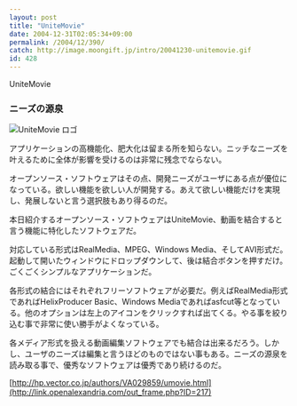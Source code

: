 ```yaml
---
layout: post
title: "UniteMovie"
date: 2004-12-31T02:05:34+09:00
permalink: /2004/12/390/
catch: http://image.moongift.jp/intro/20041230-unitemovie.gif
id: 428
---
```

UniteMovie  
<!--more-->

### ニーズの源泉
  

![UniteMovie ロゴ](http://image.moongift.jp/intro/20041230-unitemovie.gif "UniteMovie ロゴ")

  

アプリケーションの高機能化、肥大化は留まる所を知らない。ニッチなニーズを叶えるために全体が影響を受けるのは非常に残念でならない。

  

オープンソース・ソフトウェアはその点、開発ニーズがユーザにある点が優位になっている。欲しい機能を欲しい人が開発する。あえて欲しい機能だけを実現し、発展しないと言う選択肢もあり得るのだ。

  

本日紹介するオープンソース・ソフトウェアはUniteMovie、動画を結合すると言う機能に特化したソフトウェアだ。

  

対応している形式はRealMedia、MPEG、Windows Media、そしてAVI形式だ。起動して開いたウィンドウにドロップダウンして、後は結合ボタンを押すだけ。ごくごくシンプルなアプリケーションだ。

  

各形式の結合にはそれぞれフリーソフトウェアが必要だ。例えばRealMedia形式であればHelixProducer Basic、Windows Mediaであればasfcut等となっている。他のオプションは左上のアイコンをクリックすれば出てくる。やる事を絞り込む事で非常に使い勝手がよくなっている。

  

各メディア形式を扱える動画編集ソフトウェアでも結合は出来るだろう。しかし、ユーザのニーズは編集と言うほどのものではない事もある。ニーズの源泉を読み取る事で、優秀なソフトウェアは優秀であり続けるのだ。

  

[http://hp.vector.co.jp/authors/VA029859/umovie.html](http://link.openalexandria.com/out_frame.php?ID=217)


